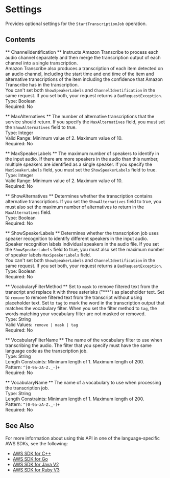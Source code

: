 # Settings<a name="API_Settings"></a>

Provides optional settings for the `StartTranscriptionJob` operation\.

## Contents<a name="API_Settings_Contents"></a>

 ** ChannelIdentification **   <a name="transcribe-Type-Settings-ChannelIdentification"></a>
Instructs Amazon Transcribe to process each audio channel separately and then merge the transcription output of each channel into a single transcription\.   
Amazon Transcribe also produces a transcription of each item detected on an audio channel, including the start time and end time of the item and alternative transcriptions of the item including the confidence that Amazon Transcribe has in the transcription\.  
You can't set both `ShowSpeakerLabels` and `ChannelIdentification` in the same request\. If you set both, your request returns a `BadRequestException`\.  
Type: Boolean  
Required: No

 ** MaxAlternatives **   <a name="transcribe-Type-Settings-MaxAlternatives"></a>
The number of alternative transcriptions that the service should return\. If you specify the `MaxAlternatives` field, you must set the `ShowAlternatives` field to true\.  
Type: Integer  
Valid Range: Minimum value of 2\. Maximum value of 10\.  
Required: No

 ** MaxSpeakerLabels **   <a name="transcribe-Type-Settings-MaxSpeakerLabels"></a>
The maximum number of speakers to identify in the input audio\. If there are more speakers in the audio than this number, multiple speakers are identified as a single speaker\. If you specify the `MaxSpeakerLabels` field, you must set the `ShowSpeakerLabels` field to true\.  
Type: Integer  
Valid Range: Minimum value of 2\. Maximum value of 10\.  
Required: No

 ** ShowAlternatives **   <a name="transcribe-Type-Settings-ShowAlternatives"></a>
Determines whether the transcription contains alternative transcriptions\. If you set the `ShowAlternatives` field to true, you must also set the maximum number of alternatives to return in the `MaxAlternatives` field\.  
Type: Boolean  
Required: No

 ** ShowSpeakerLabels **   <a name="transcribe-Type-Settings-ShowSpeakerLabels"></a>
Determines whether the transcription job uses speaker recognition to identify different speakers in the input audio\. Speaker recognition labels individual speakers in the audio file\. If you set the `ShowSpeakerLabels` field to true, you must also set the maximum number of speaker labels `MaxSpeakerLabels` field\.  
You can't set both `ShowSpeakerLabels` and `ChannelIdentification` in the same request\. If you set both, your request returns a `BadRequestException`\.  
Type: Boolean  
Required: No

 ** VocabularyFilterMethod **   <a name="transcribe-Type-Settings-VocabularyFilterMethod"></a>
Set to `mask` to remove filtered text from the transcript and replace it with three asterisks \("\*\*\*"\) as placeholder text\. Set to `remove` to remove filtered text from the transcript without using placeholder text\. Set to `tag` to mark the word in the transcription output that matches the vocabulary filter\. When you set the filter method to `tag`, the words matching your vocabulary filter are not masked or removed\.  
Type: String  
Valid Values:` remove | mask | tag`   
Required: No

 ** VocabularyFilterName **   <a name="transcribe-Type-Settings-VocabularyFilterName"></a>
The name of the vocabulary filter to use when transcribing the audio\. The filter that you specify must have the same language code as the transcription job\.  
Type: String  
Length Constraints: Minimum length of 1\. Maximum length of 200\.  
Pattern: `^[0-9a-zA-Z._-]+`   
Required: No

 ** VocabularyName **   <a name="transcribe-Type-Settings-VocabularyName"></a>
The name of a vocabulary to use when processing the transcription job\.  
Type: String  
Length Constraints: Minimum length of 1\. Maximum length of 200\.  
Pattern: `^[0-9a-zA-Z._-]+`   
Required: No

## See Also<a name="API_Settings_SeeAlso"></a>

For more information about using this API in one of the language\-specific AWS SDKs, see the following:
+  [ AWS SDK for C\+\+](https://docs.aws.amazon.com/goto/SdkForCpp/transcribe-2017-10-26/Settings) 
+  [ AWS SDK for Go](https://docs.aws.amazon.com/goto/SdkForGoV1/transcribe-2017-10-26/Settings) 
+  [ AWS SDK for Java V2](https://docs.aws.amazon.com/goto/SdkForJavaV2/transcribe-2017-10-26/Settings) 
+  [ AWS SDK for Ruby V3](https://docs.aws.amazon.com/goto/SdkForRubyV3/transcribe-2017-10-26/Settings) 